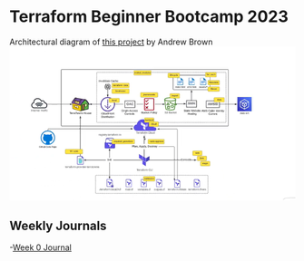# Terraform Beginner Bootcamp 2023

Architectural diagram of [this project](https://github.com/omenking/terraform-beginner-bootcamp-2023) by Andrew Brown
![Alt text](image-2.png)

## Weekly Journals

-[Week 0 Journal](journal/week0Notes.md)
